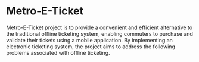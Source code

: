 # Metro-E-Ticket
Metro-E-Ticket project is to provide a convenient and efficient alternative to the traditional offline ticketing system, enabling commuters to purchase and validate their tickets using a mobile application. By implementing an electronic ticketing system, the project aims to address the following problems associated with offline ticketing.
